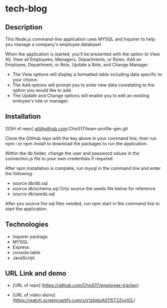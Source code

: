# tech-blog

## Description

This Node.js command-line application uses MYSQL and Inquirer to help you manage a company's employee database!

When the application is started, you'll be presented with the option to View All, View all Employees, Managers, Departments, or Roles, Add an Employee, Department, or Role, Update a Role, and Change Manager.

* The View options will display a formatted table including data specific to your choice. 
* The Add options will prompt you to enter new data coorelating to the option you would like to add.
* The Update and Change options will enable you to edit an existing emloyee's role or manager.


## Installation

[SSH of repo]
git@github.com:Chis517/team-profile-gen.git

Clone the GitHub repo with the key above in your command line, then run npm i or npm install to download the packages to run the application.

Within the db folder, change the user and password values in the connection.js file to your own credentials if required.

After npm installation is complete, run mysql in the command line and enter the following:
  * source db/db.sql
  * source db/schema.sql
  Only source the seeds file below for reference
  * source db/seeds.sql 

After you source the sql files needed, run npm start in the command line to start the application. 


## Technologies

* Inquirer package
* MYSQL
* Express
* console.table
* JavaScript


## URL Link and demo

* [URL of repo]
(https://github.com/Chis517/employee-tracker)

* [URL of video demo]
(https://watch.screencastify.com/v/z1zbldsA07l5T2ZoyIOL)